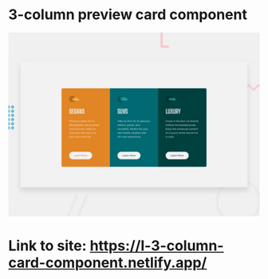 # 3-column preview card component

![](./design/desktop-preview.jpg)

# Link to site: https://l-3-column-card-component.netlify.app/
